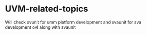 # UVM-related-topics



Will check svunit for umm platform development and svaunit for sva development
ovl along with svaunit
 